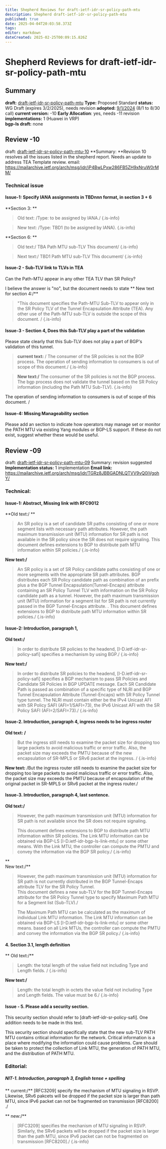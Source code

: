 ```yaml
---
title: Shepherd Reviews for draft-ietf-idr-sr-policy-path-mtu
description: Shepherd draft-ietf-idr-sr-policy-path-mtu
published: true
date: 2025-04-04T20:03:58.373Z
tags: 
editor: markdown
dateCreated: 2025-02-25T00:09:15.826Z
---
```


# Shepherd Reviews for draft-ietf-idr-sr-policy-path-mtu


## Summary 
**draft:**  [draft-ietf-idr-sr-policy-path-mtu](/group/idr/implementations/draft-ietf-idr-sr-policy-path-mtu)
**Type:** Proposed Standard 
**status:** WG Draft (expires 3/2/2025), needs revision 
**adopted:** [9/1/2024](https://mailarchive.ietf.org/arch/msg/idr/xUckKQncQ4rLVCCAkBO6bQ6zcuk/) (8/1 to 8/30 call) 
**current version:** -10
**Early Allocation**: yes, needs -11 revision 
**implementations:** 1 (Huawei in VRP)   
**bgp-ls draft:** none

## Review -10 
draft: [draft-ietf-idr-sr-policy-path-mtu-10](https://datatracker.ietf.org/doc/html/draft-ietf-idr-sr-policy-path-mtu-10)
**Summary: **Revision 10 resolves all the issues listed in the shepherd report. 
Needs an update to address TEA Template review. 
email: https://mailarchive.ietf.org/arch/msg/idr/jP4BwLPxw286FB5ZH9xNruW0rMM/


### Technical issue 
#### Issue-1: Specify IANA assignments in TBDnnn format, in section 3 + 6 

**Section 3: **

> Old text: /Type: to be assigned by IANA./
{.is-info}

> New text: /Type: TBD1 (to be assigned by IANA). 
{.is-info}

**Section 6: **
> Old text:/
>  TBA     Path MTU sub-TLV                            This document/
{.is-info}

 
>  Next text:/
>  TBD1     Path MTU sub-TLV                            This document/
{.is-info}

#### Issue-2 - Sub-TLV link to TLVs in TEA 

Can the Path-MTU appear in any other TEA TLV than SR Policy? 

I believe the answer is "no", but the document needs to state 
**
New text for section 4:/**
> "This document specifies the Path-MTU Sub-TLV to appear only in the SR Policy TLV of
> the Tunnel Encapsulation Attribute (TEA).  Any other use of the Path-MTU sub-TLV is 
> outside the scope of this document. / 
{.is-info}

#### Issue-3 - Section 4, Does this Sub-TLV play a part of the validation 

Please state clearly that this Sub-TLV does not play a part of BGP's validation of this 
tunnel. 

> **current text:** / The consumer of the SR policies is not the BGP process. The operation of sending information to consumers is out of scope of this document./ 
{.is-info}


> **New text:/** The consumer of the SR policies is not the BGP process.  The bgp process does not validate
> the tunnel based on the SR Policy information (including the Path MTU Sub-TLV). 
{.is-info}


The operation of sending information to consumers is out of scope of this document. / 

#### Issue-4:  Missing Manageability section 

Please add an section to indicate how operators may manage set or monitor the PATH MTU via existing Yang modules or BGP-LS support.  If these do not exist, suggest whether these would be useful. 




## Review -09 

draft: [draft-ietf-idr-sr-policy-path-mtu-09](https://datatracker.ietf.org/doc/html/draft-ietf-idr-sr-policy-path-mtu-09)
Summary: revision suggested
**Implementation status:** 1 implementation 
**Email link:** https://mailarchive.ietf.org/arch/msg/idr/TGRz8JBBGADNLQTVV9vQ0iVgohY/

### Technical: 

#### Issue-1: Abstract, Missing link with RFC9012 

**Old text:/  **
>    An SR policy is a set of candidate SR paths consisting of one or more
>    segment lists with necessary path attributes. However, the path
>    maximum transmission unit (MTU) information for SR path is not
>    available in the SR policy since the SR does not require signaling.
>    This document defines extensions to BGP to distribute path MTU
>    information within SR policies./
{.is-info}

   
**New text:/**
>    An SR policy is a set of SR Policy candidate paths consisting of one or 
>    more segments with the appropriate SR path attributes. BGP distributes 
>    each SR Policy candidate path as combination of an prefix plus a 
>    the BGP Tunnel Encapsulation(Tunnel-Encaps) attribute containing 
>    an SR Policy Tunnel TLV with information on the SR Policy candidate 
>    path as a tunnel.  However, the path maximum 
>    transmission unit (MTU) information for a segment list for SR path 
>    is not currently passed in the BGP Tunnel-Encaps attribute. .
>    This document defines extensions to BGP to distribute path MTU
>    information within SR policies./
{.is-info}

   
#### Issue-2: Introduction, paragraph 1, 

**Old text:/**
>    In order to distribute SR policies to the headend,
>    [I-D.ietf-idr-sr-policy-safi] specifies a mechanism by using BGP./
{.is-info}

**New text:/**
>    In order to distribute SR policies to the headend,
>    [I-D.ietf-idr-sr-policy-safi] specifies a BGP mechanism 
>    to pass SR Policies and Candidate SR Policies in BGP UPDATE 
>    message.  Each SR Candidate Path is passed as combination of a
>    specific type of NLRI and BGP Tunnel Encapsulation Attribute (Tunnel-Encaps) 
>    with SR Policy Tunnel type tunnel.  The NLRI must contain 
>    either be the IPv4 Unicast AFI with SR Policy SAFI (AFI=1/SAFI=73), 
>    the IPv6 Unicast AFI with the SR Policy SAFI (AFI=2/SAFI=73)./ 
{.is-info}

 

#### Issue-2. Introduction, paragraph 4, ingress needs to be ingress router 

**Old text: /**
>    But the ingress still needs to
>    examine the packet size for dropping too large packets to avoid
>    malicious traffic or error traffic.  Also, the packet size may
>    exceeds the PMTU because of the new encapsulation of SR-MPLS or SRv6
>    packet at the ingress. /
{.is-info}


**New text:**
   /But the ingress router still needs to
   examine the packet size for dropping too large packets to avoid
   malicious traffic or error traffic.  Also, the packet size may
   exceeds the PMTU because of encapsulation of the original packet in 
   SR-MPLS or SRv6 packet at the ingress router./ 
  

#### Issue-3. Introduction, paragraph 4, last sentence. 

**Old text:/**
>    However, the path maximum transmission unit (MTU)
>    information for SR path is not available since the SR does not
>    require signaling.
>    
>    This document defines extensions to BGP to distribute path MTU
>    information within SR policies.  The Link MTU information can be
>    obtained via BGP-LS [I-D.ietf-idr-bgp-ls-link-mtu] or some other
>    means.  With the Link MTU, the controller can compute the PMTU and
>    convey the information via the BGP SR policy./ 
{.is-info}

**   
New text:/**
>    However, the path maximum transmission unit (MTU)
>    information for SR path is not currently distributed in the 
>    BGP Tunnel-Encaps attribute TLV for the SR Policy Tunnel.  
>    This document defines a new sub-TLV for the BGP Tunnel-Encaps 
>    attribute for the SR Policy Tunnel type to specify Maximum Path 
>    MTU for a Segment list (Sub-TLV)./ 
> 
>    The Maximum Path MTU can be calculated as the maximum of 
>    individual Link MTU information. The Link MTU information can be
>    obtained via BGP-LS [I-D.ietf-idr-bgp-ls-link-mtu] or some other
>    means.  based on all Link MTUs, the controller can compute the PMTU and
>    convey the information via the BGP SR policy./ 
{.is-info}

   
 #### 4. Section 3.1, length definition
 
 
** Old text:/**
>    Length: the total length of the value field not including Type and
>    Length fields. /
{.is-info}

   
**New text:/**
>    Length: the total length in octets the value field not including Type and
>    Length fields.  The value must be 6./ 
{.is-info}

   
  
#### Issue - 5. Please add a security section. 

This security section should refer to [draft-ietf-idr-sr-policy-safi].
One addition needs to be made in this text. 
 
This security section should specifically state that the new sub-TLV PATH MTU 
contains critical information for the network. Critical information is a place
where modifying the information could cause problems. Care should be taken to 
protect the collection of Link MTU, the generation of PATH MTU, and the 
distribution of PATH MTU.    


### Editorial: 
  
 ##### NIT-1. Introduction, paragraph 3, English tense + spelling 
  
**  current:/**
   [RFC3209] specify the mechanism of MTU signaling in RSVP.
   Likewise, SRv6 pakcets will be dropped if the
   packet size is larger than path MTU, since IPv6 packet can not be
   fragmented on transmission [RFC8200] ./
   
   
**  new:/** 
>   [RFC3209] specifies the mechanism of MTU signaling in RSVP.
>   Similarly, the SRv6 packets will be dropped if the packet 
>   size is larger than the path MTU, since IPv6 packet can not be
>    fragmented on transmission [RFC8200]./ 
{.is-info}

  
  
 
  